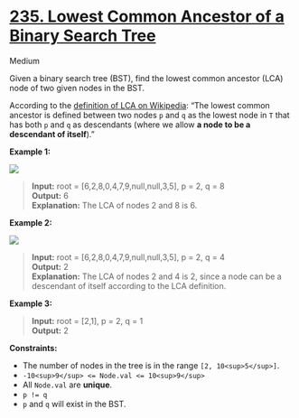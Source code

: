 # [235\. Lowest Common Ancestor of a Binary Search Tree](https://leetcode.com/problems/lowest-common-ancestor-of-a-binary-search-tree/)

Medium

Given a binary search tree (BST), find the lowest common ancestor (LCA) node of two given nodes in the BST.

According to the [definition of LCA on Wikipedia](https://en.wikipedia.org/wiki/Lowest_common_ancestor): “The lowest common ancestor is defined between two nodes `p` and `q` as the lowest node in `T` that has both `p` and `q` as descendants (where we allow **a node to be a descendant of itself**).”

**Example 1:**

![](https://assets.leetcode.com/uploads/2018/12/14/binarysearchtree_improved.png)

> **Input:** root = \[6,2,8,0,4,7,9,null,null,3,5\], p = 2, q = 8  
> **Output:** 6  
> **Explanation:** The LCA of nodes 2 and 8 is 6.

**Example 2:**

![](https://assets.leetcode.com/uploads/2018/12/14/binarysearchtree_improved.png)

> **Input:** root = \[6,2,8,0,4,7,9,null,null,3,5\], p = 2, q = 4  
> **Output:** 2  
> **Explanation:** The LCA of nodes 2 and 4 is 2, since a node can be a descendant of itself according to the LCA definition.

**Example 3:**

> **Input:** root = \[2,1\], p = 2, q = 1  
> **Output:** 2

**Constraints:**

- The number of nodes in the tree is in the range `[2, 10<sup>5</sup>]`.
- `-10<sup>9</sup> <= Node.val <= 10<sup>9</sup>`
- All `Node.val` are **unique**.
- `p != q`
- `p` and `q` will exist in the BST.
